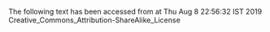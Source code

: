 The following text has been accessed from at Thu Aug 8 22:56:32 IST 2019
Creative_Commons_Attribution-ShareAlike_License
